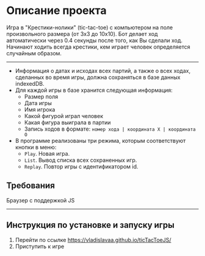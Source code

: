 # Описание проекта

Игра в "Крестики-нолики" (tic-tac-toe) с компьютером на поле произвольного размера (от 3x3 до 10x10).
Бот делает ход автоматически через 0.4 секунды после того, как Вы сделали ход.
Начинают ходить всегда крестики, кем играет человек определяется случайным образом.

* * *

* Информация о датах и исходах всех партий, а также о всех ходах, сделанных во время игры, должна сохраняться в базе данных indexedDB.
* Для каждой игры в базе хранится следующая информация:
	* Размер поля
	* Дата игры
	* Имя игрока
	* Какой фигурой играл человек
	* Какая фигура выиграла в партии
	* Запись ходов в формате: `номер хода | координата X | координата O`
* В программе реализованы три режима, которым соответствуют кнопки в меню:
    * `Play`. Новая игра.
    * `List`. Вывод списка всех сохраненных игр.
    * `Replay`. Повтор игры с идентификатором id.


## Требования

Браузер с поддержкой JS

* * *

## Инструкция по установке и запуску игры

1. Перейти по ссылке https://vladislavaa.github.io/ticTacToeJS/
2. Приступить к игре
